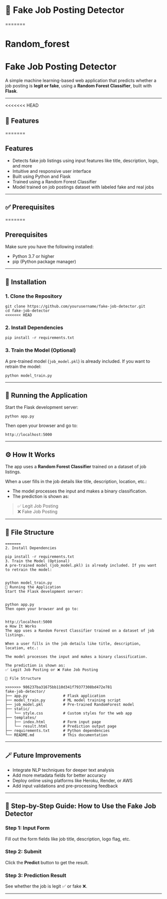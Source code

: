 
# 🧪 Fake Job Posting Detector
=======
# Random_forest
# Fake Job Posting Detector


A simple machine learning-based web application that predicts whether a job posting is **legit or fake**, using a **Random Forest Classifier**, built with **Flask**.

---

<<<<<<< HEAD
## 🚀 Features
=======
##  Features

- Detects fake job listings using input features like title, description, logo, and more
- Intuitive and responsive user interface
- Built using Python and Flask
- Trained using a Random Forest Classifier
- Model trained on job postings dataset with labeled fake and real jobs

---


## ✅ Prerequisites
=======
##  Prerequisites

Make sure you have the following installed:

- Python 3.7 or higher
- pip (Python package manager)

---

## 🔧 Installation

### 1. Clone the Repository

```
git clone https://github.com/yourusername/fake-job-detector.git
cd fake-job-detector
<<<<<<< HEAD
```

### 2. Install Dependencies

```
pip install -r requirements.txt
```

### 3. Train the Model (Optional)

A pre-trained model (`job_model.pkl`) is already included. If you want to retrain the model:

```
python model_train.py
```

---

## 🚦 Running the Application

Start the Flask development server:

```
python app.py
```

Then open your browser and go to:

```
http://localhost:5000
```

---

## ⚙️ How It Works

The app uses a **Random Forest Classifier** trained on a dataset of job listings.

When a user fills in the job details like title, description, location, etc.:

- The model processes the input and makes a binary classification.
- The prediction is shown as:

> ✅ Legit Job Posting  
> ❌ Fake Job Posting

---

## 📁 File Structure

```
=======
2. Install Dependencies

pip install -r requirements.txt
3. Train the Model (Optional)
A pre-trained model (job_model.pkl) is already included. If you want to retrain the model:


python model_train.py
🚦 Running the Application
Start the Flask development server:


python app.py
Then open your browser and go to:


http://localhost:5000
⚙️ How It Works
The app uses a Random Forest Classifier trained on a dataset of job listings.

When a user fills in the job details like title, description, location, etc.:

The model processes the input and makes a binary classification.

The prediction is shown as:
✅ Legit Job Posting or ❌ Fake Job Posting

📁 File Structure

>>>>>>> 986237ba31675bb110d341f79377308bd472e781
fake-job-detector/
├── app.py                # Flask application
├── model_train.py        # ML model training script
├── job_model.pkl         # Pre-trained RandomForest model
├── static/
│   └── style.css         # Custom styles for the web app
├── templates/
│   ├── index.html        # Form input page
│   └── result.html       # Prediction output page
├── requirements.txt      # Python dependencies
└── README.md             # This documentation

```

---

## 🪄 Future Improvements

- Integrate NLP techniques for deeper text analysis
- Add more metadata fields for better accuracy
- Deploy online using platforms like Heroku, Render, or AWS
- Add input validations and pre-processing feedback

---

## 📸 Step-by-Step Guide: How to Use the Fake Job Detector

### Step 1: Input Form  
Fill out the form fields like job title, description, logo flag, etc.

### Step 2: Submit  
Click the **Predict** button to get the result.

### Step 3: Prediction Result  
See whether the job is legit ✅ or fake ❌.

---


